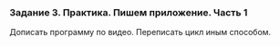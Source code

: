 ### Задание 3. Практика. Пишем приложение. Часть 1

Дописать программу по видео.
Переписать цикл иным способом.